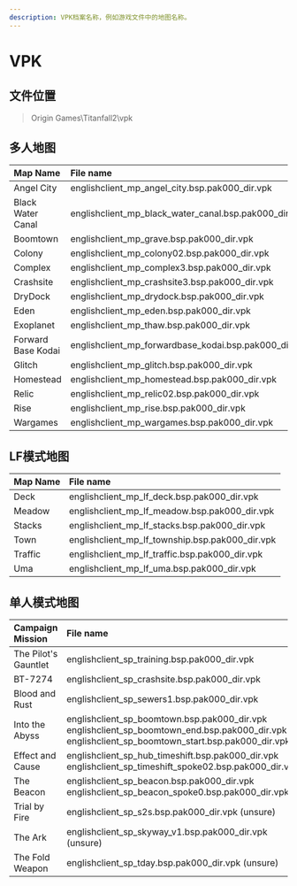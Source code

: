 ```yaml
---
description: VPK档案名称，例如游戏文件中的地图名称。
---
```


# VPK

## 文件位置

> Origin Games\Titanfall2\vpk

## 多人地图

| Map Name | File name |
| :--- | :--- |
| Angel City | englishclient\_mp\_angel\_city.bsp.pak000\_dir.vpk |
| Black Water Canal | englishclient\_mp\_black\_water\_canal.bsp.pak000\_dir.vpk |
| Boomtown | englishclient\_mp\_grave.bsp.pak000\_dir.vpk |
| Colony | englishclient\_mp\_colony02.bsp.pak000\_dir.vpk |
| Complex  | englishclient\_mp\_complex3.bsp.pak000\_dir.vpk |
| Crashsite | englishclient\_mp\_crashsite3.bsp.pak000\_dir.vpk |
| DryDock | englishclient\_mp\_drydock.bsp.pak000\_dir.vpk |
| Eden | englishclient\_mp\_eden.bsp.pak000\_dir.vpk |
| Exoplanet | englishclient\_mp\_thaw.bsp.pak000\_dir.vpk |
| Forward Base Kodai | englishclient\_mp\_forwardbase\_kodai.bsp.pak000\_dir.vpk |
| Glitch | englishclient\_mp\_glitch.bsp.pak000\_dir.vpk |
| Homestead | englishclient\_mp\_homestead.bsp.pak000\_dir.vpk |
| Relic | englishclient\_mp\_relic02.bsp.pak000\_dir.vpk |
| Rise | englishclient\_mp\_rise.bsp.pak000\_dir.vpk |
| Wargames | englishclient\_mp\_wargames.bsp.pak000\_dir.vpk |

## LF模式地图

| Map Name | File name |
| :--- | :--- |
| Deck | englishclient\_mp\_lf\_deck.bsp.pak000\_dir.vpk |
| Meadow | englishclient\_mp\_lf\_meadow.bsp.pak000\_dir.vpk |
| Stacks | englishclient\_mp\_lf\_stacks.bsp.pak000\_dir.vpk |
| Town | englishclient\_mp\_lf\_township.bsp.pak000\_dir.vpk |
| Traffic | englishclient\_mp\_lf\_traffic.bsp.pak000\_dir.vpk |
| Uma | englishclient\_mp\_lf\_uma.bsp.pak000\_dir.vpk |

## 单人模式地图

| **Campaign Mission**                                | File name |
| :--- | :--- |
| The Pilot's Gauntlet | englishclient\_sp\_training.bsp.pak000\_dir.vpk |
| BT-7274 | englishclient\_sp\_crashsite.bsp.pak000\_dir.vpk |
| Blood and Rust | englishclient\_sp\_sewers1.bsp.pak000\_dir.vpk |
| Into the Abyss | englishclient\_sp\_boomtown.bsp.pak000\_dir.vpk englishclient\_sp\_boomtown\_end.bsp.pak000\_dir.vpk englishclient\_sp\_boomtown\_start.bsp.pak000\_dir.vpk |
| Effect and Cause | englishclient\_sp\_hub\_timeshift.bsp.pak000\_dir.vpk englishclient\_sp\_timeshift\_spoke02.bsp.pak000\_dir.vpk |
| The Beacon | englishclient\_sp\_beacon.bsp.pak000\_dir.vpk englishclient\_sp\_beacon\_spoke0.bsp.pak000\_dir.vpk |
| Trial by Fire | englishclient\_sp\_s2s.bsp.pak000\_dir.vpk \(unsure\) |
| The Ark | englishclient\_sp\_skyway\_v1.bsp.pak000\_dir.vpk \(unsure\) |
| The Fold Weapon | englishclient\_sp\_tday.bsp.pak000\_dir.vpk \(unsure\) |

